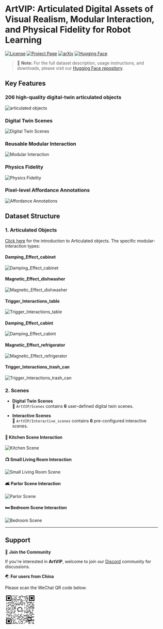 # ArtVIP: Articulated Digital Assets of Visual Realism, Modular Interaction, and Physical Fidelity for Robot Learning

[![License](https://img.shields.io/badge/License-Apache_2.0-yellow.svg)](https://opensource.org/licenses/Apache-2.0)
[![Project Page](https://img.shields.io/badge/Project%20Page-ArtVIP-blue.svg)](https://x-humanoid-artvip.github.io/)
[![arXiv](https://badgen.net/badge/icon/arXiv?icon=awesome&label&color=red&style=flat-square)](https://arxiv.org/abs/2506.04941)
[![Hugging Face](https://img.shields.io/badge/Hugging_Face-ArtVIP-000000.svg)](https://huggingface.co/datasets/x-humanoid-robomind/ArtVIP)

> 🚀 **Note:** For the full dataset description, usage instructions, and downloads, please visit our [Hugging Face repository](https://huggingface.co/datasets/x-humanoid-robomind/ArtVIP/blob/main/README.md).

## Key Features

### 206 high-quality digital-twin articulated objects
![articulated objects](./static/images/206_articulated_objects.gif)

### Digital Twin Scenes
![Digital Twin Scenes](./static/images/digital_twin_scences.gif)

### Reusable Modular Interaction
![Modular Interaction](./static/images/Magnetic_attraction.gif)

### Physics Fidelity
![Physics Fidelity](./static/images/chair.gif)

### Pixel-level Affordance Annotations
![Affordance Annotations](./static/images/Seg_chair.gif)

## Dataset Structure

### 1. Articulated Objects

   [Click here](https://huggingface.co/datasets/x-humanoid-robomind/ArtVIP/blob/main/Articulated_objects/README.md) for the introduction to Articulated objects.
   The specific modular-interaction types:


#### Damping_Effect_cabinet
![Damping_Effect_cabinet](./static/images/Damping_Effect_cabinet.gif)

#### Magnetic_Effect_dishwasher
![Magnetic_Effect_dishwasher](./static/images/Magnetic_Effect_dishwasher.gif)

#### Trigger_Interactions_table
![Trigger_Interactions_table](./static/images/Trigger_Interactions_table_2.gif)

#### Damping_Effect_cabint
![Damping_Effect_cabint](./static/images/Damping_Effect_cabint_2.gif)

#### Magnetic_Effect_refrigerator
![Magnetic_Effect_refrigerator](./static/images/Magnetic_Effect_refrigerator.gif)

#### Trigger_Interactions_trash_can
![Trigger_Interactions_trash_can](./static/images/Trigger_Interactions_trash_can.gif)

### 2. Scenes

- **Digital Twin Scenes**   
   📁 `ArtVIP/Scenes` contains **6** user-defined digital twin scenes.

- **Interactive Scenes**   
   📁 `ArtVIP/Interactive_scenes` contains **6** pre-configured interactive scenes.

#### 🍳 Kitchen Scene Interaction
![Kitchen Scene](./static/images/kitchen-open.gif)

#### 📺 Small Living Room Interaction
![Small Living Room Scene](./static/images/smalllivingroom_open.gif)

#### 🛋️ Parlor Scene Interaction
![Parlor Scene](./static/images/parlor_open.gif)

#### 🛏️ Bedroom Scene Interaction
![Bedroom Scene](./static/images/bedroom_open.gif)


---
## Support 

💬 **Join the Community**

If you're interested in **ArtVIP**, welcome to join our [Discord](https://discord.gg/DS9czJUpgW) community for discussions.

🌏 **For users from China**

Please scan the WeChat QR code below:

<img src="./static/images/wechat_qrcode.jpg" alt="WeChat QR Code" width="100"/>
